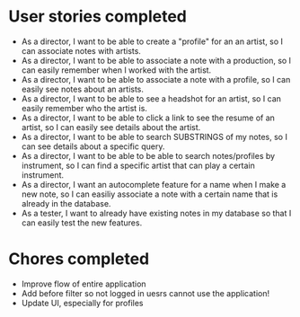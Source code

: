# User stories completed
* As a director, I want to be able to create a "profile" for an an artist, so I can associate notes with artists. 
* As a director, I want to be able to associate a note with a production, so I can easily remember when I worked with the artist.
* As a director, I want to be able to associate a note with a profile, so I can easily see notes about an artists.
* As a director, I want to be able to see a headshot for an artist, so I can easily remember who the artist is.
* As a director, I want to be able to click a link to see the resume of an artist, so I can easily see details about the artist.
* As a director, I want to be able to search SUBSTRINGS of my notes, so I can see details about a specific query. 
* As a director, I want to be able to be able to search notes/profiles by instrument, so I can find a specific artist that can play a certain instrument.
* As a director, I want an autocomplete feature for a name when I make a new note, so I can easiliy associate a note with a certain name that is already in the database.
* As a tester, I want to already have existing notes in my database so that I can easily test the new features.

# Chores completed
* Improve flow of entire application
* Add before filter so not logged in uesrs cannot use the application!
* Update UI, especially for profiles
